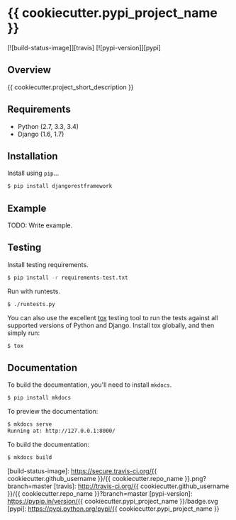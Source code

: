 # {{ cookiecutter.pypi_project_name }}

[![build-status-image]][travis]
[![pypi-version]][pypi]

## Overview

{{ cookiecutter.project_short_description }}

## Requirements

* Python (2.7, 3.3, 3.4)
* Django (1.6, 1.7)

## Installation

Install using `pip`...

```bash
$ pip install djangorestframework
```

## Example

TODO: Write example.

## Testing

Install testing requirements.

```bash
$ pip install -r requirements-test.txt
```

Run with runtests.

```bash
$ ./runtests.py
```

You can also use the excellent [tox](http://tox.readthedocs.org/en/latest/) testing tool to run the tests against all supported versions of Python and Django. Install tox globally, and then simply run:

```bash
$ tox
```

## Documentation

To build the documentation, you'll need to install `mkdocs`.

```bash
$ pip install mkdocs
```

To preview the documentation:

```bash
$ mkdocs serve
Running at: http://127.0.0.1:8000/
```

To build the documentation:

```bash
$ mkdocs build
```


[build-status-image]: https://secure.travis-ci.org/{{ cookiecutter.github_username }}/{{ cookiecutter.repo_name }}.png?branch=master
[travis]: http://travis-ci.org/{{ cookiecutter.github_username }}/{{ cookiecutter.repo_name }}?branch=master
[pypi-version]: https://pypip.in/version/{{ cookiecutter.pypi_project_name }}/badge.svg
[pypi]: https://pypi.python.org/pypi/{{ cookiecutter.pypi_project_name }}
